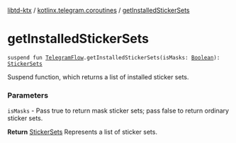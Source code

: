 [libtd-ktx](../index.md) / [kotlinx.telegram.coroutines](index.md) / [getInstalledStickerSets](./get-installed-sticker-sets.md)

# getInstalledStickerSets

`suspend fun `[`TelegramFlow`](../kotlinx.telegram.core/-telegram-flow/index.md)`.getInstalledStickerSets(isMasks: `[`Boolean`](https://kotlinlang.org/api/latest/jvm/stdlib/kotlin/-boolean/index.html)`): `[`StickerSets`](https://tdlibx.github.io/td/docs/org/drinkless/td/libcore/telegram/TdApi.StickerSets.html)

Suspend function, which returns a list of installed sticker sets.

### Parameters

`isMasks` - Pass true to return mask sticker sets; pass false to return ordinary sticker sets.

**Return**
[StickerSets](https://tdlibx.github.io/td/docs/org/drinkless/td/libcore/telegram/TdApi.StickerSets.html) Represents a list of sticker sets.

